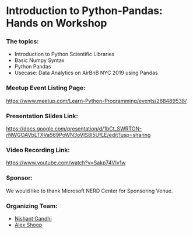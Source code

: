# Introduction to Python-Pandas: Hands on Workshop

### The topics:

+ Introduction to Python Scientific Libraries
+ Basic Numpy Syntax
+ Python Pandas
+ Usecase: Data Analytics on AirBnB NYC 2019 using Pandas


### Meetup Event Listing Page:

https://www.meetup.com/Learn-Python-Programming/events/268489538/

### Presentation Slides Link:

https://docs.google.com/presentation/d/1bCt_SWRTON-rNWGOAVbLTXVa569PoWN3oVIS8l5UfLE/edit?usp=sharing

### Video Recording Link:
https://www.youtube.com/watch?v=Sakp74VIv1w

### Sponsor:
We would like to thank Microsoft NERD Center for Sponsoring Venue.

### Organizing Team:
  + [Nishant Gandhi](https://www.linkedin.com/in/nishantgandhi99/)
  + [Alex Shoop](https://www.linkedin.com/in/alexandershoop/)

